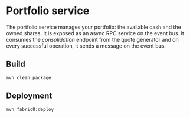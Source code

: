 # Portfolio service

The portfolio service manages your portfolio: the available cash and the owned shares. It is exposed as an async RPC
service on the event bus. It consumes the _consolidation_ endpoint from the quote generator and on every successful
operation, it sends a message on the event bus.


## Build

```
mvn clean package
```

## Deployment

```
mvn fabric8:deploy
```
